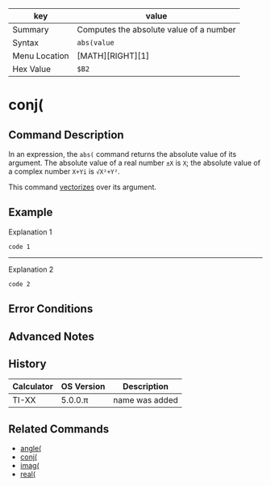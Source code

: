 | key           | value |
|---------------|-------|
| Summary       | Computes the absolute value of a number |
| Syntax        | `abs(value`|
| Menu Location | [MATH][RIGHT][1]|
| Hex Value     |`$B2`|

# conj(
## Command Description
In an expression, the `abs(` command returns the absolute value of its argument. The absolute value of a real number `±X` is `X`; the absolute value of a complex number `X+Yi` is `√X²+Y²`. 

This command [vectorizes](vectorizes.md) over its argument.

## Example

Explanation 1
```ti-basic
code 1
```
---
Explanation 2
```ti-basic
code 2
```
## Error Conditions

## Advanced Notes

## History
| Calculator | OS Version | Description |
|------------|------------|-------------|
| TI-XX      | 5.0.0.π    | name was added |

## Related Commands
- [angle(](angle.md)
- [conj(](conj.md)
- [imag(](imag.md)
- [real(](real.md)
